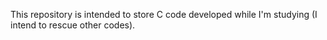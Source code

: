 This repository is intended to store C code developed while I'm studying (I intend to rescue other codes).
